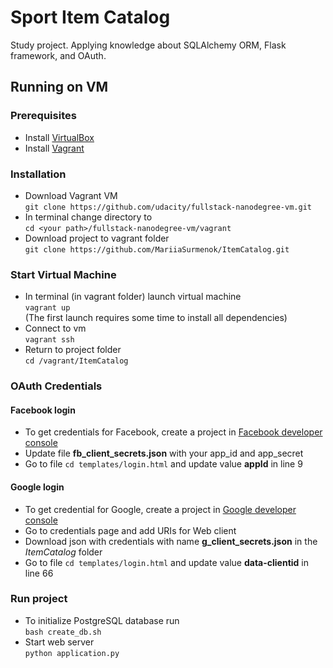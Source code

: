 # Sport Item Catalog
Study project. Applying knowledge
about SQLAlchemy ORM, Flask framework, and OAuth.

## Running on VM

### Prerequisites
* Install [VirtualBox](https://www.virtualbox.org/wiki/Downloads)
* Install [Vagrant](https://www.vagrantup.com/)

### Installation
* Download Vagrant VM<br>
`git clone https://github.com/udacity/fullstack-nanodegree-vm.git`
* In terminal change directory to<br>
`cd <your path>/fullstack-nanodegree-vm/vagrant`
* Download project to vagrant folder<br>
`git clone https://github.com/MariiaSurmenok/ItemCatalog.git`

### Start Virtual Machine
* In terminal (in vagrant folder) launch virtual machine<br>
`vagrant up`<br>
(The first launch requires some time to install all dependencies)
* Connect to vm<br>
`vagrant ssh`
* Return to project folder<br>
`cd /vagrant/ItemCatalog`

### OAuth Credentials

#### Facebook login
* To get credentials for Facebook, create a project in [Facebook developer console](https://developers.facebook.com/)
* Update file **fb_client_secrets.json** with your app_id and app_secret
* Go to file `cd templates/login.html` and update value **appId** in line 9

#### Google login
* To get credential for Google, create a project in [Google developer console](https://console.developers.google.com)
* Go to credentials page and add URIs for Web client
* Download json with credentials with name **g_client_secrets.json** in the *ItemCatalog* folder
* Go to file `cd templates/login.html` and update value **data-clientid** in line 66
### Run project
* To initialize PostgreSQL database run<br>
`bash create_db.sh`
* Start web server<br>
`python application.py`





